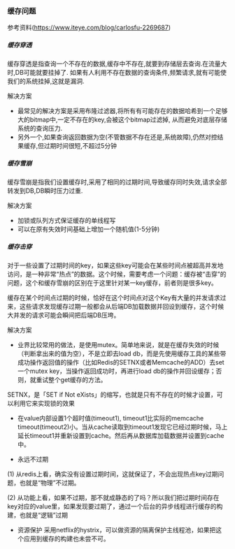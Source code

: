 ### 缓存问题 

参考资料(https://www.iteye.com/blog/carlosfu-2269687)
##### 缓存穿透

缓存穿透是指查询一个不存在的数据,缓存中不存在,就要到存储层去查询.在流量大时,DB可能就要挂掉了.
如果有人利用不存在数据的查询条件,频繁请求,就有可能使我们的系统挂掉,这就是漏洞.

解决方案

  * 最常见的解决方案是采用布隆过滤器,将所有有可能存在的数据哈希到一个足够大的bitmap中,一定不存在的key,会被这个bitmap过滤掉,
从而避免对底层存储系统的查询压力.
  * 另外一个,如果查询返回数据为空(不管数据不存在还是,系统故障),仍然对控结果缓存,但过期时间很短,不超过5分钟

##### 缓存雪崩

缓存雪崩是指我们设置缓存时,采用了相同的过期时间,导致缓存同时失效,请求全部转发到DB,DB瞬时压力过重.

解决方案

* 加锁或队列方式保证缓存的单线程写
* 可以在原有失效时间基础上增加一个随机值(1-5分钟)

##### 缓存击穿
对于一些设置了过期时间的key，如果这些key可能会在某些时间点被超高并发地访问，是一种非常“热点”的数据。这个时候，需要考虑一个问题：缓存被“击穿”的问题，这个和缓存雪崩的区别在于这里针对某一key缓存，前者则是很多key。

缓存在某个时间点过期的时候，恰好在这个时间点对这个Key有大量的并发请求过来，这些请求发现缓存过期一般都会从后端DB加载数据并回设到缓存，这个时候大并发的请求可能会瞬间把后端DB压垮。

解决方案
* 业界比较常用的做法，是使用mutex。简单地来说，就是在缓存失效的时候（判断拿出来的值为空），不是立即去load db，而是先使用缓存工具的某些带成功操作返回值的操作（比如Redis的SETNX或者Memcache的ADD）去set一个mutex key，当操作返回成功时，再进行load db的操作并回设缓存；否则，就重试整个get缓存的方法。

SETNX，是「SET if Not eXists」的缩写，也就是只有不存在的时候才设置，可以利用它来实现锁的效果

* 在value内部设置1个超时值(timeout1), timeout1比实际的memcache timeout(timeout2)小。当从cache读取到timeout1发现它已经过期时候，马上延长timeout1并重新设置到cache。然后再从数据库加载数据并设置到cache中。

* 永远不过期

(1) 从redis上看，确实没有设置过期时间，这就保证了，不会出现热点key过期问题，也就是“物理”不过期。

(2) 从功能上看，如果不过期，那不就成静态的了吗？所以我们把过期时间存在key对应的value里，如果发现要过期了，通过一个后台的异步线程进行缓存的构建，也就是“逻辑”过期

* 资源保护
采用netflix的hystrix，可以做资源的隔离保护主线程池，如果把这个应用到缓存的构建也未尝不可。
